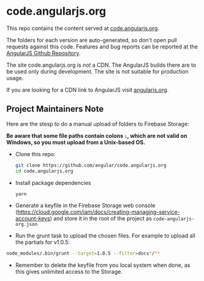 # code.angularjs.org

This repo contains the content served at [code.angularjs.org](https://code.angularjs.org).

The folders for each version are auto-generated, so don't open pull requests against this code.
Features and bug reports can be reported at the [AngularJS Github Repository](https://github.com/angular/angular.js).

The site code.angularjs.org is *not* a CDN. The AngularJS builds there are to be
used only during development. The site is not suitable for production usage.

If you are looking for a CDN link to AngularJS visit [angularjs.org](https://www.angularjs.org/).


## Project Maintainers Note

Here are the stesp to do a manual upload of folders to Firebase Storage:

**Be aware that some file paths contain colons `:`, which are not valid on Windows, so you must upload from a Unix-based OS.**

* Clone this repo:

  ```bash
  git clone https://github.com/angular/code.angularjs.org
  cd code.angularjs.org
  ```

* Install package dependencies

  ```bash
  yarn
  ```

* Generate a keyfile in the Firebase Storage web console (https://cloud.google.com/iam/docs/creating-managing-service-account-keys)
  and store it in the root of the project as `code-angularjs-org.json`

* Run the grunt task to upload the chosen files. For example to upload all the partials for v1.0.5:

 ```bash
 node_modules/.bin/grunt --target=1.0.5 --filter=docs*/**
 ```

* Remember to delete the keyfile from you local system when done, as this gives unlimited access to the Storage.